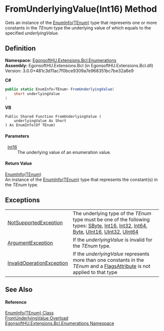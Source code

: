 # FromUnderlyingValue(Int16) Method


Gets an instance of the <a href="T_EgonsoftHU_Extensions_Bcl_Enumerations_EnumInfo_1.md">EnumInfo(TEnum)</a> type that represents one or more constants in the *TEnum* type the underlying value of which equals to the specified *underlyingValue*.



## Definition
**Namespace:** <a href="N_EgonsoftHU_Extensions_Bcl_Enumerations.md">EgonsoftHU.Extensions.Bcl.Enumerations</a>  
**Assembly:** EgonsoftHU.Extensions.Bcl (in EgonsoftHU.Extensions.Bcl.dll) Version: 3.0.0+481c3d11ac7f0bce9309a7e968351bc7be32a6e9

**C#**
``` C#
public static EnumInfo<TEnum> FromUnderlyingValue(
	short underlyingValue
)
```
**VB**
``` VB
Public Shared Function FromUnderlyingValue ( 
	underlyingValue As Short
) As EnumInfo(Of TEnum)
```



#### Parameters
<dl><dt>  <a href="https://learn.microsoft.com/dotnet/api/system.int16" target="_blank" rel="noopener noreferrer">Int16</a></dt><dd>The underlying value of an enumeration value.</dd></dl>

#### Return Value
<a href="T_EgonsoftHU_Extensions_Bcl_Enumerations_EnumInfo_1.md">EnumInfo</a>(<a href="T_EgonsoftHU_Extensions_Bcl_Enumerations_EnumInfo_1.md">TEnum</a>)  
An instance of the <a href="T_EgonsoftHU_Extensions_Bcl_Enumerations_EnumInfo_1.md">EnumInfo(TEnum)</a> type that represents the constant(s) in the *TEnum* type.

## Exceptions
<table>
<tr>
<td><a href="https://learn.microsoft.com/dotnet/api/system.notsupportedexception" target="_blank" rel="noopener noreferrer">NotSupportedException</a></td>
<td>The underlying type of the <em>TEnum</em> type must be one of the following types: <a href="https://learn.microsoft.com/dotnet/api/system.sbyte" target="_blank" rel="noopener noreferrer">SByte</a>, <a href="https://learn.microsoft.com/dotnet/api/system.int16" target="_blank" rel="noopener noreferrer">Int16</a>, <a href="https://learn.microsoft.com/dotnet/api/system.int32" target="_blank" rel="noopener noreferrer">Int32</a>, <a href="https://learn.microsoft.com/dotnet/api/system.int64" target="_blank" rel="noopener noreferrer">Int64</a>, <a href="https://learn.microsoft.com/dotnet/api/system.byte" target="_blank" rel="noopener noreferrer">Byte</a>, <a href="https://learn.microsoft.com/dotnet/api/system.uint16" target="_blank" rel="noopener noreferrer">UInt16</a>, <a href="https://learn.microsoft.com/dotnet/api/system.uint32" target="_blank" rel="noopener noreferrer">UInt32</a>, <a href="https://learn.microsoft.com/dotnet/api/system.uint64" target="_blank" rel="noopener noreferrer">UInt64</a></td></tr>
<tr>
<td><a href="https://learn.microsoft.com/dotnet/api/system.argumentexception" target="_blank" rel="noopener noreferrer">ArgumentException</a></td>
<td>If the <em>underlyingValue</em> is invalid for the <em>TEnum</em> type.</td></tr>
<tr>
<td><a href="https://learn.microsoft.com/dotnet/api/system.invalidoperationexception" target="_blank" rel="noopener noreferrer">InvalidOperationException</a></td>
<td>If the <em>underlyingValue</em> represents more than one constants in the <em>TEnum</em> and a <a href="https://learn.microsoft.com/dotnet/api/system.flagsattribute" target="_blank" rel="noopener noreferrer">FlagsAttribute</a> is not applied to that type</td></tr>
</table>

## See Also


#### Reference
<a href="T_EgonsoftHU_Extensions_Bcl_Enumerations_EnumInfo_1.md">EnumInfo(TEnum) Class</a>  
<a href="Overload_EgonsoftHU_Extensions_Bcl_Enumerations_EnumInfo_1_FromUnderlyingValue.md">FromUnderlyingValue Overload</a>  
<a href="N_EgonsoftHU_Extensions_Bcl_Enumerations.md">EgonsoftHU.Extensions.Bcl.Enumerations Namespace</a>  
